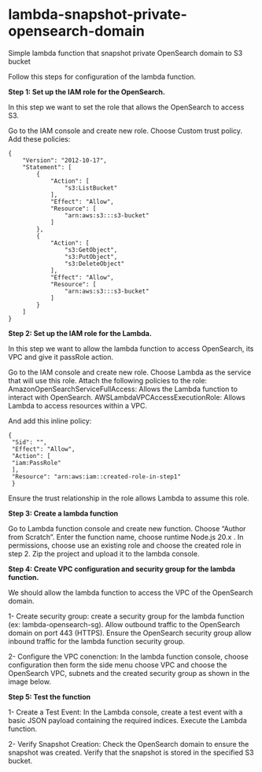 # lambda-snapshot-private-opensearch-domain
Simple lambda function that snapshot private OpenSearch domain to S3 bucket

Follow this steps for configuration of the lambda function.


**Step 1: Set up the IAM role for the OpenSearch.**

In this step we want to set the role that allows the OpenSearch to access S3.

Go to the IAM console and create new role.
Choose Custom trust policy.
Add these policies:
```
{
    "Version": "2012-10-17",
    "Statement": [
        {
            "Action": [
                "s3:ListBucket"
            ],
            "Effect": "Allow",
            "Resource": [
                "arn:aws:s3:::s3-bucket"
            ]
        },
        {
            "Action": [
                "s3:GetObject",
                "s3:PutObject",
                "s3:DeleteObject"
            ],
            "Effect": "Allow",
            "Resource": [
                "arn:aws:s3:::s3-bucket"
            ]
        }
    ]
}
```



**Step 2: Set up the IAM role for the Lambda.**

In this step we want to allow the lambda function to access OpenSearch, its VPC and give it passRole action.

Go to the IAM console and create new role.
Choose Lambda as the service that will use this role.
Attach the following policies to the role:
AmazonOpenSearchServiceFullAccess: Allows the Lambda function to interact with OpenSearch.
AWSLambdaVPCAccessExecutionRole: Allows Lambda to access resources within a VPC.

And add this inline policy:
```
{
 "Sid": "",
 "Effect": "Allow",
 "Action": [
 "iam:PassRole"
 ],
 "Resource": "arn:aws:iam::created-role-in-step1"
 }
```
Ensure the trust relationship in the role allows Lambda to assume this role.


**Step 3: Create a lambda function**

Go to Lambda function console and create new function.
Choose “Author from Scratch”.
Enter the function name, choose runtime Node.js 20.x .
In permissions, choose use an existing role and choose the created role in step 2.
Zip the project and upload it to the lambda console.


**Step 4: Create VPC configuration and security group for the lambda function.**

We should allow the lambda function to access the VPC of the OpenSearch domain.

1- Create security group:
create a security group for the lambda function (ex: lambda-opensearch-sg).
Allow outbound traffic to the OpenSearch domain on port 443 (HTTPS).
Ensure the OpenSearch security group allow inbound traffic for the lambda function security group.

2- Configure the VPC conenction:
In the lambda function console, choose configuration then form the side menu choose VPC and choose the OpenSearch VPC, subnets and the created security group as shown in the image below.


**Step 5: Test the function**

1- Create a Test Event:
In the Lambda console, create a test event with a basic JSON payload containing the required indices.
Execute the Lambda function.

2- Verify Snapshot Creation:
Check the OpenSearch domain to ensure the snapshot was created.
Verify that the snapshot is stored in the specified S3 bucket.
